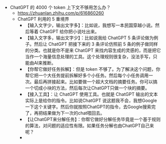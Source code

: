 - ChatGPT 的 4000 个 token 上下文不够用怎么办？
	- https://zhuanlan.zhihu.com/p/616860260
	- ChatGPT 利用的 5 重境界
		- 【输入文字少，输出文字多】：比如说，我想写一本民国穿越小说。然后等着 ChatGPT 给你把小说吐出来。
		- 【输入文字多，输出文字少】：比如说我给 ChatGPT 5 条评论做为例子。然后让 ChatGPT 把接下来的 3 条评论仿照前 5 条的例子做同样的分类。也就是你不是来 ChatGPT 来找内容生成的灵感的，而是把它当作一个海量信息处理的工具。这个处理规则很复杂，没法手写，只能由AI来推断。
		- 【你帮它做好任务拆解】：但是 token 不够了。为了解决这个问题，你帮它把一个大任务提前拆解好多个小任务。然后每个小任务调用一次。最后再拼接起来。比如要做一个超大文档的摘要任务。你可以搞一个切成小块的方法，然后每次让ChatGPT只做一个块的摘要。
		- 【接入工具】：让 ChatGPT 使用工具。也就是 ChatGPT 输出的文本实际上是给你的指令。比如说ChatGPT 说这题我不会，我想Google一下这个关键字。然后你就按照ChatGPT的指令，去Google搜索完了，再把结果做为下一次的chat喂回去。
		- 【让ChatGPT来分解任务】：你帮它做好分解任务毕竟是一个基于规则的算法，对问题的适应性有限。如果任务分解也由ChatGPT自己来呢？
		-
